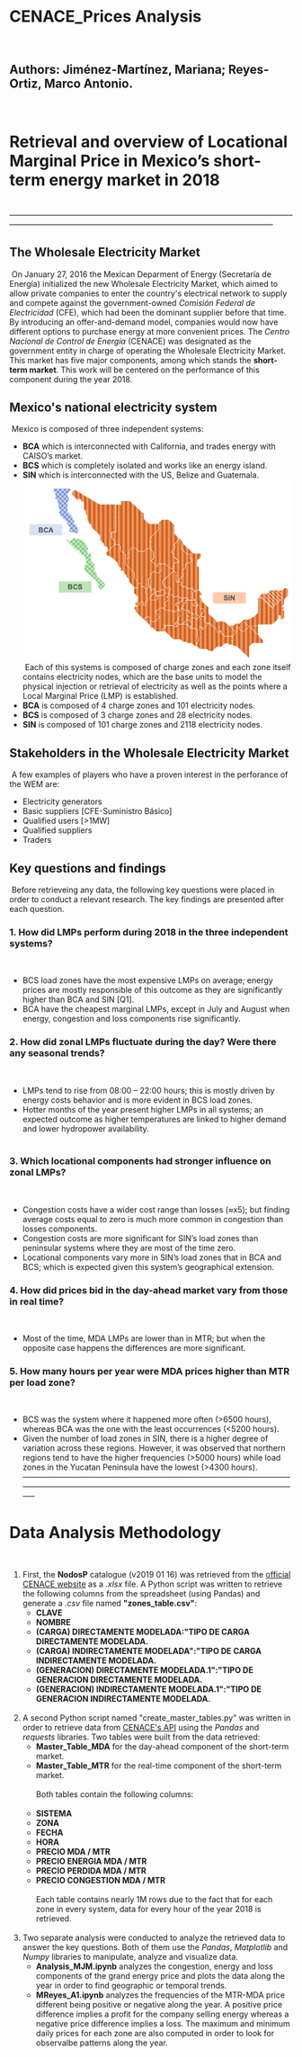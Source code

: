 # CENACE_Prices Analysis
​
## Authors: Jiménez-Martínez, Mariana; Reyes-Ortiz, Marco Antonio.
​
​
# Retrieval and overview of Locational Marginal Price in Mexico’s short-term energy market in 2018
​
–––––––––––––––––––––––––––––––––––––––––––––––––––––––––––––––––––––––––––––––––––––––––––––––––––––––––––––––––––––––––––––––––––––––––––
​
## The Wholesale Electricity Market
​
On January 27, 2016 the Mexican Deparment of Energy (Secretaría de Energía) initialized the new Wholesale Electricity Market, which aimed to allow private companies to enter the country's electrical network to supply and compete against the government-owned *Comisión Federal de Electricidad* (CFE), which had been the dominant supplier before that time. By introducing an offer-and-demand model, companies would now have different options to purchase energy at more convenient prices.
​
The *Centro Nacional de Control de Energía* (CENACE) was designated as the government entity in charge of operating the Wholesale Electricity Market. This market has five major components, among which stands the **short-term market**. This work will be centered on the performance of this component during the year 2018.
​
## Mexico's national electricity system
​
Mexico is composed of three independent systems:
​
* **BCA** which is interconnected with California, and trades energy with CAISO’s market.
* **BCS** which is completely isolated and works like an energy island.
* **SIN** which is interconnected with the US, Belize and Guatemala.
​
![Mexico's Electricity System](/images/mexico_electricity_system.png)
​
Each of this systems is composed of charge zones and each zone itself contains electricity nodes, which are the base units to model the physical injection or retrieval of electricity as well as the points where a Local Marginal Price (LMP) is established.
​
* **BCA** is composed of 4 charge zones and 101 electricity nodes. 
* **BCS** is composed of 3 charge zones and 28 electricity nodes. 
* **SIN** is composed of 101 charge zones and 2118 electricity nodes. 
​
## Stakeholders in the Wholesale Electricity Market
​
A few examples of players who have a proven interest in the perforance of the WEM are: 
​
* Electricity generators
* Basic suppliers [CFE-Suministro Básico]
* Qualified users [>1MW]
* Qualified suppliers
* Traders
​
## Key questions and findings 
​
Before retrieveing any data, the following key questions were placed in order to conduct a relevant research. The key findings are presented after each question.
​
### 1. How did LMPs perform during 2018 in the three independent systems?
​
* BCS load zones have the most expensive LMPs on average; energy prices are mostly responsible of this outcome as they are significantly higher than BCA and SIN [Q1].
​
* BCA have the cheapest marginal LMPs, except in July and August when energy, congestion and loss components rise significantly.
​
### 2. How did zonal LMPs fluctuate during the day? Were there any seasonal trends?
​
* LMPs tend to rise from 08:00 – 22:00 hours; this is mostly driven by energy costs behavior and is more evident in BCS load zones.
​
* Hotter months of the year present higher LMPs in all systems; an expected outcome as higher temperatures are linked to higher demand and lower hydropower availability.  
​
### 3. Which locational components had stronger influence on zonal LMPs?
​
* Congestion costs have a wider cost range than losses (≈x5);  but finding average costs equal to zero is much more common in congestion than losses components.
​
* Congestion costs are more significant for SIN’s load zones than peninsular systems where they are most of the time zero.
​
* Locational components vary more in SIN’s load zones that in BCA and BCS; which is expected given this system’s geographical extension. 
​
### 4. How did prices bid in the day-ahead market vary from those in real time?
​
* Most of the time, MDA LMPs are lower than in MTR; but when the opposite case happens the differences are more significant.
​
### 5. How many hours per year were MDA prices higher than MTR per load zone?
​
* BCS was the system where it happened more often (>6500 hours), whereas BCA was the one with the least occurrences (<5200 hours).
​
* Given the number of load zones in SIN, there is a higher degree of variation across these regions. However, it was observed that northern regions tend to have the higher frequencies (>5000 hours) while load zones in the Yucatan Peninsula have the lowest (>4300 hours). 
​
–––––––––––––––––––––––––––––––––––––––––––––––––––––––––––––––––––––––––––––––––––––––––––––––––––––––––––––––––––––––––––––––––––––––––––
​
# Data Analysis Methodology
​
1. First, the **NodosP** catalogue (v2019 01 16) was retrieved from the [official CENACE website](https://www.cenace.gob.mx/paginas/publicas/mercadooperacion/nodosp.aspx) as a *.xlsx* file. A Python script was written to retrieve the following columns from the spreadsheet (using Pandas) and generate a *.csv* file named **"zones_table.csv"**:
​
    * **CLAVE**
    * **NOMBRE**
    * **(CARGA) DIRECTAMENTE MODELADA:"TIPO DE CARGA DIRECTAMENTE MODELADA.**
    * **(CARGA) INDIRECTAMENTE MODELADA":"TIPO DE CARGA INDIRECTAMENTE MODELADA.**
    * **(GENERACION) DIRECTAMENTE MODELADA.1":"TIPO DE GENERACION DIRECTAMENTE MODELADA.**
    * **(GENERACION) INDIRECTAMENTE MODELADA.1":"TIPO DE GENERACION INDIRECTAMENTE MODELADA.**
 <br><br>
2. A second Python script named "create_master_tables.py" was written in order to retrieve data from [CENACE's API](https://www.cenace.gob.mx/DocsMEM/Manual%20para%20Uso%20SW-PEND%202018%2003%2001%20v1.pdf) using the *Pandas* and *requests* libraries. Two tables were built from the data retrieved:
​
    * **Master_Table_MDA** for the day-ahead component of the short-term market.
    * **Master_Table_MTR** for the real-time component of the short-term market.
<br><br>
  Both tables contain the following columns:
<br><br>
    * **SISTEMA**
    * **ZONA**
    * **FECHA**
    * **HORA**
    * **PRECIO MDA / MTR**
    * **PRECIO ENERGIA MDA / MTR**
    * **PRECIO PERDIDA MDA / MTR**
    * **PRECIO CONGESTION MDA / MTR**
<br><br>
  Each table contains nearly 1M rows due to the fact that for each zone in every system, data for every hour of the year 2018 is retrieved.
<br><br>
3. Two separate analysis were conducted to analyze the retrieved data to answer the key questions. Both of them use the *Pandas*, *Matplotlib* and *Numpy* libraries to manipulate, analyze and visualize data.
​
    * **Analysis_MJM.ipynb** analyzes the congestion, energy and loss components of the grand energy price and plots the data along the year in order to find geographic or temporal trends.
    * **MReyes_A1.ipynb** analyzes the frequencies of the MTR-MDA price different being positive or negative along the year. A positive price difference implies a profit for the company selling energy whereas a negative price difference implies a loss. The maximum and minimum daily prices for each zone are also computed in order to look for observalbe patterns along the year.